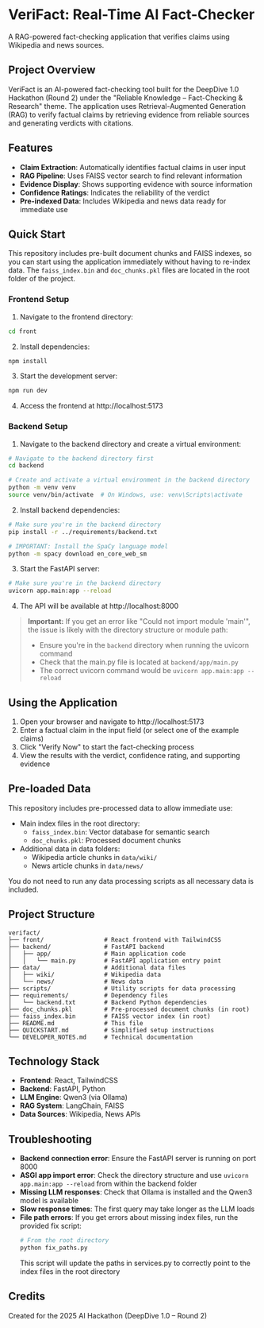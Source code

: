 # VeriFact: Real-Time AI Fact-Checker

A RAG-powered fact-checking application that verifies claims using Wikipedia and news sources.

## Project Overview

VeriFact is an AI-powered fact-checking tool built for the DeepDive 1.0 Hackathon (Round 2) under the "Reliable Knowledge – Fact-Checking & Research" theme. The application uses Retrieval-Augmented Generation (RAG) to verify factual claims by retrieving evidence from reliable sources and generating verdicts with citations.

## Features

- **Claim Extraction**: Automatically identifies factual claims in user input
- **RAG Pipeline**: Uses FAISS vector search to find relevant information
- **Evidence Display**: Shows supporting evidence with source information
- **Confidence Ratings**: Indicates the reliability of the verdict
- **Pre-indexed Data**: Includes Wikipedia and news data ready for immediate use

## Quick Start

This repository includes pre-built document chunks and FAISS indexes, so you can start using the application immediately without having to re-index data. The `faiss_index.bin` and `doc_chunks.pkl` files are located in the root folder of the project.

### Frontend Setup

1. Navigate to the frontend directory:
```bash
cd front
```

2. Install dependencies:
```bash
npm install
```

3. Start the development server:
```bash
npm run dev
```

4. Access the frontend at http://localhost:5173

### Backend Setup

1. Navigate to the backend directory and create a virtual environment:
```bash
# Navigate to the backend directory first
cd backend

# Create and activate a virtual environment in the backend directory
python -m venv venv
source venv/bin/activate  # On Windows, use: venv\Scripts\activate
```

2. Install backend dependencies:
```bash
# Make sure you're in the backend directory
pip install -r ../requirements/backend.txt

# IMPORTANT: Install the SpaCy language model
python -m spacy download en_core_web_sm
```

3. Start the FastAPI server:
```bash
# Make sure you're in the backend directory
uvicorn app.main:app --reload
```

4. The API will be available at http://localhost:8000

> **Important:** If you get an error like "Could not import module 'main'", the issue is likely with the directory structure or module path:
> - Ensure you're in the `backend` directory when running the uvicorn command
> - Check that the main.py file is located at `backend/app/main.py`
> - The correct uvicorn command would be `uvicorn app.main:app --reload`

## Using the Application

1. Open your browser and navigate to http://localhost:5173
2. Enter a factual claim in the input field (or select one of the example claims)
3. Click "Verify Now" to start the fact-checking process
4. View the results with the verdict, confidence rating, and supporting evidence

## Pre-loaded Data

This repository includes pre-processed data to allow immediate use:
- Main index files in the root directory:
  - `faiss_index.bin`: Vector database for semantic search
  - `doc_chunks.pkl`: Processed document chunks
- Additional data in data folders:
  - Wikipedia article chunks in `data/wiki/`
  - News article chunks in `data/news/`

You do not need to run any data processing scripts as all necessary data is included.

## Project Structure

```
verifact/
├── front/                 # React frontend with TailwindCSS
├── backend/               # FastAPI backend
│   ├── app/               # Main application code
│   │   └── main.py        # FastAPI application entry point
├── data/                  # Additional data files
│   ├── wiki/              # Wikipedia data
│   └── news/              # News data
├── scripts/               # Utility scripts for data processing
├── requirements/          # Dependency files
│   └── backend.txt        # Backend Python dependencies
├── doc_chunks.pkl         # Pre-processed document chunks (in root)
├── faiss_index.bin        # FAISS vector index (in root)
├── README.md              # This file
├── QUICKSTART.md          # Simplified setup instructions
└── DEVELOPER_NOTES.md     # Technical documentation
```

## Technology Stack

- **Frontend**: React, TailwindCSS
- **Backend**: FastAPI, Python
- **LLM Engine**: Qwen3 (via Ollama)
- **RAG System**: LangChain, FAISS
- **Data Sources**: Wikipedia, News APIs

## Troubleshooting

- **Backend connection error**: Ensure the FastAPI server is running on port 8000
- **ASGI app import error**: Check the directory structure and use `uvicorn app.main:app --reload` from within the backend folder
- **Missing LLM responses**: Check that Ollama is installed and the Qwen3 model is available
- **Slow response times**: The first query may take longer as the LLM loads
- **File path errors**: If you get errors about missing index files, run the provided fix script:
  ```bash
  # From the root directory
  python fix_paths.py
  ```
  This script will update the paths in services.py to correctly point to the index files in the root directory

## Credits

Created for the 2025 AI Hackathon (DeepDive 1.0 – Round 2)
